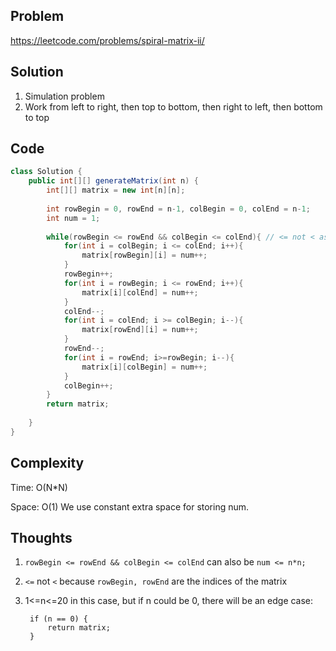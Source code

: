 ## Problem
https://leetcode.com/problems/spiral-matrix-ii/

## Solution
1. Simulation problem
2. Work from left to right, then top to bottom, then right to left, then bottom to top



## Code
```java
class Solution {
    public int[][] generateMatrix(int n) {
        int[][] matrix = new int[n][n];
        
        int rowBegin = 0, rowEnd = n-1, colBegin = 0, colEnd = n-1;
        int num = 1;
        
        while(rowBegin <= rowEnd && colBegin <= colEnd){ // <= not < as it's the index of matrix
            for(int i = colBegin; i <= colEnd; i++){
                matrix[rowBegin][i] = num++;
            }
            rowBegin++;
            for(int i = rowBegin; i <= rowEnd; i++){
                matrix[i][colEnd] = num++;
            }
            colEnd--;
            for(int i = colEnd; i >= colBegin; i--){
                matrix[rowEnd][i] = num++;
            }
            rowEnd--;            
            for(int i = rowEnd; i>=rowBegin; i--){
                matrix[i][colBegin] = num++;
            }
            colBegin++;
        }
        return matrix;
        
    }
}


```

## Complexity
Time: O(N*N)

Space: O(1) We use constant extra space for storing num.

## Thoughts
1. `rowBegin <= rowEnd && colBegin <= colEnd` can also be
`num <= n*n;`
2. `<=` not `<` because `rowBegin, rowEnd` are the indices of the matrix
3. 1<=n<=20 in this case, but if n could be 0, there will be an edge case:

        if (n == 0) {
            return matrix;
        } 